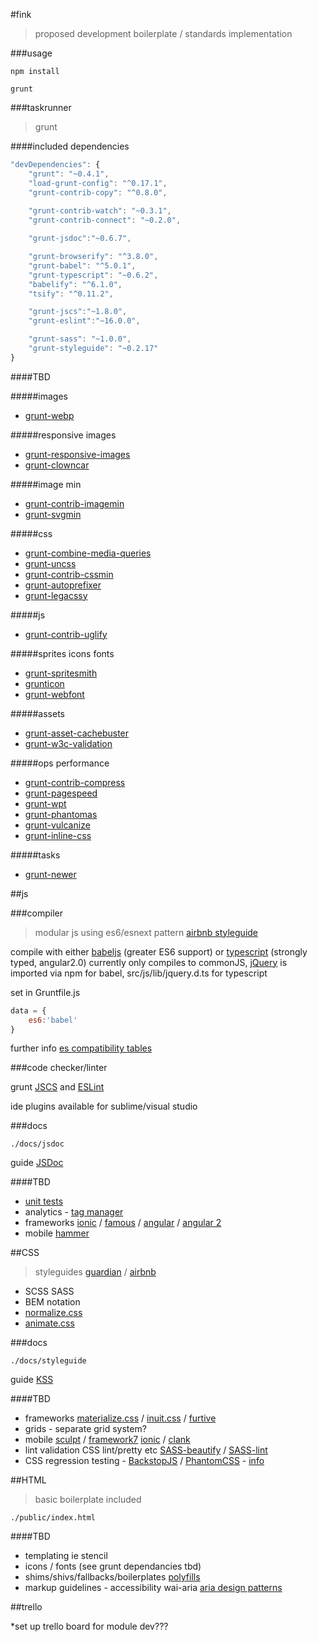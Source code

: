 #fink
>proposed development boilerplate / standards implementation

###usage

```shell
npm install
```

```shell
grunt
```

###taskrunner
>grunt

####included dependencies

```js
"devDependencies": {
    "grunt": "~0.4.1",
    "load-grunt-config": "^0.17.1",
    "grunt-contrib-copy": "^0.8.0",
        
    "grunt-contrib-watch": "~0.3.1",
    "grunt-contrib-connect": "~0.2.0",

    "grunt-jsdoc":"~0.6.7",

    "grunt-browserify": "^3.8.0",
    "grunt-babel": "^5.0.1",
    "grunt-typescript": "~0.6.2",
    "babelify": "^6.1.0",
    "tsify": "^0.11.2",

    "grunt-jscs":"~1.8.0",
    "grunt-eslint":"~16.0.0",

    "grunt-sass": "~1.0.0",
    "grunt-styleguide": "~0.2.17"
}
```

####TBD

#####images
* [grunt-webp](https://github.com/somerandomdude/grunt-webp)

#####responsive images
* [grunt-responsive-images](https://github.com/andismith/grunt-responsive-images)
* [grunt-clowncar](https://www.npmjs.com/package/grunt-clowncar)

#####image min
* [grunt-contrib-imagemin](https://github.com/gruntjs/grunt-contrib-imagemin)
* [grunt-svgmin](https://github.com/sindresorhus/grunt-svgmin)

#####css
* [grunt-combine-media-queries](https://github.com/buildingblocks/grunt-combine-media-queries)
* [grunt-uncss](https://github.com/addyosmani/grunt-uncss)
* [grunt-contrib-cssmin](https://github.com/gruntjs/grunt-contrib-cssmin)
* [grunt-autoprefixer](https://github.com/nDmitry/grunt-autoprefixer)
* [grunt-legacssy](https://github.com/robinpokorny/grunt-legacssy)

#####js
* [grunt-contrib-uglify](https://github.com/gruntjs/grunt-contrib-uglify)

#####sprites icons fonts
* [grunt-spritesmith](https://github.com/Ensighten/grunt-spritesmith)
* [grunticon](https://github.com/filamentgroup/grunticon)
* [grunt-webfont](https://github.com/sapegin/grunt-webfont)

#####assets
* [grunt-asset-cachebuster](https://www.npmjs.com/package/grunt-asset-cachebuster)
* [grunt-w3c-validation](https://www.npmjs.com/package/grunt-w3c-validation)

#####ops performance
* [grunt-contrib-compress](https://github.com/gruntjs/grunt-contrib-compress)
* [grunt-pagespeed](https://www.npmjs.com/package/grunt-pagespeed)
* [grunt-wpt](https://www.npmjs.com/package/grunt-wpt)
* [grunt-phantomas](https://www.npmjs.com/package/grunt-phantomas)
* [grunt-vulcanize](https://github.com/Polymer/grunt-vulcanize)
* [grunt-inline-css](https://github.com/jgallen23/grunt-inline-css)

#####tasks
* [grunt-newer](https://www.npmjs.com/package/grunt-newer)

##js

###compiler

>modular js using es6/esnext pattern [airbnb styleguide](https://github.com/airbnb/javascript)

compile with either [babeljs](https://babeljs.io/) (greater ES6 support) or [typescript](http://www.typescriptlang.org/) (strongly typed, angular2.0) currently only compiles to commonJS, [jQuery](https://jquery.com/) is imported via npm for babel, src/js/lib/jquery.d.ts for typescript

set in Gruntfile.js
```js
data = {
    es6:'babel'
}
```

further info [es compatibility tables](http://kangax.github.io/compat-table/es5/)

###code checker/linter

grunt [JSCS](http://jscs.info/) and [ESLint](http://eslint.org/)

ide plugins available for sublime/visual studio

###docs
```
./docs/jsdoc
```

guide [JSDoc](http://usejsdoc.org/)

####TBD
>
* [unit tests](http://stackoverflow.com/questions/300855/javascript-unit-test-tools-for-tdd)
* analytics - [tag manager](http://www.google.co.uk/tagmanager/)
* frameworks [ionic](http://ionicframework.com/) / [famous](http://famous.org/) / [angular](https://angularjs.org) / [angular 2](https://angular.io/)
* mobile [hammer](http://hammerjs.github.io/)

##CSS
>styleguides [guardian](https://github.com/guardian/frontend/wiki/CSS-guidelines) / [airbnb](https://github.com/airbnb/css)

* SCSS SASS
* BEM notation
* [normalize.css](http://necolas.github.io/normalize.css/)
* [animate.css](https://daneden.github.io/animate.css/)

###docs
```
./docs/styleguide
```

guide [KSS](https://www.npmjs.com/package/grunt-kss)

####TBD
>
* frameworks [materialize.css](http://materializecss.com/) / [inuit.css](https://github.com/inuitcss) / [furtive](http://furtive.co/)
* grids - separate grid system?
* mobile [sculpt](https://www.heartinternet.uk/sculpt?__ja=tsid:60927|cgn:6157437) / [framework7](http://www.idangero.us/framework7/#.VaO53_lVhuB) [ionic](http://ionicframework.com/) / [clank](http://getclank.com/)
* lint validation CSS lint/pretty etc [SASS-beautify](https://github.com/badsyntax/SassBeautify) / [SASS-lint](https://github.com/brigade/scss-lint)
* CSS regression testing - [BackstopJS](https://github.com/garris/BackstopJS) / [PhantomCSS](https://github.com/Huddle/PhantomCSS) - [info](https://www.phase2technology.com/css-testing-with-phantomcss-phantomjs-casperjs-and-grunt/)

##HTML

>basic boilerplate included

```
./public/index.html
```

####TBD
>
* templating ie stencil
* icons / fonts (see grunt dependancies tbd)
* shims/shivs/fallbacks/boilerplates [polyfills](https://github.com/Modernizr/Modernizr/wiki/HTML5-Cross-Browser-Polyfills)
* markup guidelines - accessibility wai-aria [aria design patterns](http://www.creativebloq.com/html5/5-html5-and-aria-design-patterns-7133753) 

##trello

*set up trello board for module dev???